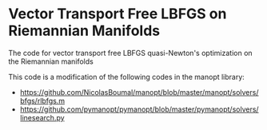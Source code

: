 # Vector Transport Free LBFGS on Riemannian Manifolds

The code for vector transport free LBFGS quasi-Newton's optimization on the Riemannian manifolds

This code is a modification of the following codes in the manopt library: 
- https://github.com/NicolasBoumal/manopt/blob/master/manopt/solvers/bfgs/rlbfgs.m
- https://github.com/pymanopt/pymanopt/blob/master/pymanopt/solvers/linesearch.py



